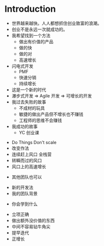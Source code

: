 # Introduction

* 世界越来越快。人人都想抓住创业致富的浪潮。
* 创业不是永远一次就成功的。
* 我希望找到一个方法
  - 做出有价值的产品
  - 做的快
  - 做的对
  - 高速增长
* 闪电式开发
  - PMF
  - 快速分销
  - 持续增长
* 这是一个新的时代
* 瀑步式开发 => Agile 开发 => 可增长的开发
* 我过去失败的故事
  - 不成材的玩具
  - 敏捷的做出产品但不增长也不赚钱
  - 工程师的思维不会赚钱
* 我成功的故事
  - YC 创业课
 - Do Things Don't scale
 - 改变作法
 - 连续赶上风口 全栈营
 - 转瞬而过的风口
 - 风口上的高速增长  
* 其他团队也可以
 - 新的开发法
 - 我的团队背景
* 你会学到什么
 - 立项正确
 - 做出额外没价值的东西
 - 中间不容易钻牛角尖
 - 提早迭代
 - 正增长
